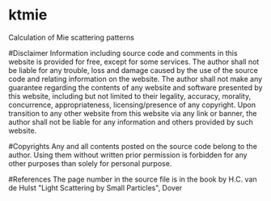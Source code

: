 # ktmie
Calculation of Mie scattering patterns

#Disclaimer
Information including source code and comments in this website is provided for free, except for some services.
The author shall not be liable for any trouble, loss and damage caused by the use of the source code and relating information on the website.
The author shall not make any guarantee regarding the contents of any website and software presented by this website, including but not limited to their legality, accuracy, morality, concurrence, appropriateness, licensing/presence of any copyright.
Upon transition to any other website from this website via any link or banner, the author shall not be liable for any information and others provided by such website.

#Copyrights
Any and all contents posted on the source code belong to the author.
Using them without written prior permission is forbidden for any other purposes than solely for personal purpose.

#References
The page number in the source file is in the book by H.C. van de Hulst "Light Scattering by Small Particles", Dover
